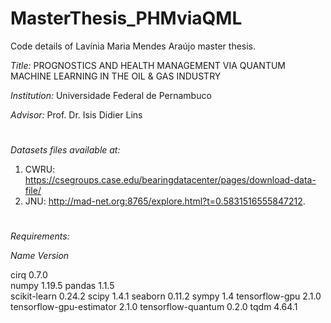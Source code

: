 # MasterThesis_PHMviaQML

Code details of Lavínia Maria Mendes Araújo master thesis.

*Title:*
PROGNOSTICS AND HEALTH MANAGEMENT VIA QUANTUM MACHINE LEARNING IN THE OIL & GAS INDUSTRY

*Institution:*
Universidade Federal de Pernambuco 

*Advisor:*
Prof. Dr. Isis Didier Lins

#

*Datasets files available at:*

1. CWRU: https://csegroups.case.edu/bearingdatacenter/pages/download-data-file/
2. JNU: http://mad-net.org:8765/explore.html?t=0.5831516555847212.

#

*Requirements:*

*Name*                    *Version* 

cirq                      0.7.0  
numpy                     1.19.5 
pandas                    1.1.5  
scikit-learn              0.24.2 
scipy                     1.4.1 
seaborn                   0.11.2 
sympy                     1.4 
tensorflow-gpu            2.1.0
tensorflow-gpu-estimator  2.1.0 
tensorflow-quantum        0.2.0
tqdm                      4.64.1 


